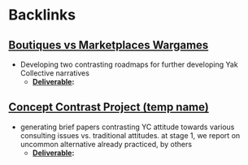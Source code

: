 
# Backlinks
## [Boutiques vs Marketplaces Wargames](<Boutiques vs Marketplaces Wargames.md>)
- Developing two contrasting roadmaps for further developing Yak Collective narratives
    - **[Deliverable](<Deliverable.md>):**

## [Concept Contrast Project (temp name)](<Concept Contrast Project (temp name).md>)
- generating brief papers contrasting YC attitude towards various consulting issues vs. traditional attitudes. at stage 1, we report on uncommon alternative already practiced, by others
    - **[Deliverable](<Deliverable.md>):**

